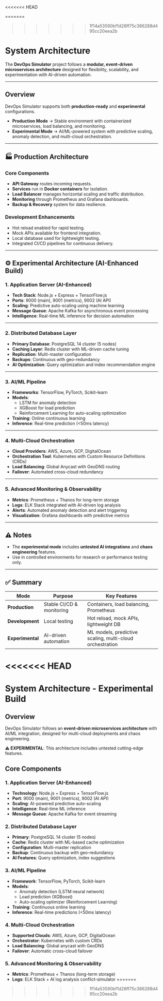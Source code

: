 <<<<<<< HEAD

=======
>>>>>>> 1f14a53590bf1d28ff75c386288d495cc20eea2b
# System Architecture

The **DevOps Simulator** project follows a **modular, event-driven microservices architecture** designed for flexibility, scalability, and experimentation with AI-driven automation.

---

## Overview
DevOps Simulator supports both **production-ready** and **experimental** configurations.

- **Production Mode** → Stable environment with containerized microservices, load balancing, and monitoring.
- **Experimental Mode** → AI/ML-powered system with predictive scaling, anomaly detection, and multi-cloud orchestration.

---

## 🏭 Production Architecture

### Core Components
- **API Gateway** routes incoming requests.
- **Services** run in **Docker containers** for isolation.
- **Load Balancer** manages horizontal scaling and traffic distribution.
- **Monitoring** through Prometheus and Grafana dashboards.
- **Backup & Recovery** system for data resilience.

### Development Enhancements
- Hot reload enabled for rapid testing.
- Mock APIs available for frontend integration.
- Local database used for lightweight testing.
- Integrated CI/CD pipelines for continuous delivery.

---

## ⚙️ Experimental Architecture (AI-Enhanced Build)

### 1. Application Server (AI-Enhanced)
- **Tech Stack**: Node.js + Express + TensorFlow.js  
- **Ports**: 9000 (main), 9001 (metrics), 9002 (AI API)  
- **Scaling**: Predictive auto-scaling using machine learning  
- **Message Queue**: Apache Kafka for asynchronous event processing  
- **Intelligence**: Real-time ML inference for decision automation  

---

### 2. Distributed Database Layer
- **Primary Database**: PostgreSQL 14 cluster (5 nodes)  
- **Caching Layer**: Redis cluster with ML-driven cache tuning  
- **Replication**: Multi-master configuration  
- **Backups**: Continuous with geo-redundancy  
- **AI Optimization**: Query optimization and index recommendation engine  

---

### 3. AI/ML Pipeline
- **Frameworks**: TensorFlow, PyTorch, Scikit-learn  
- **Models**:
  - LSTM for anomaly detection  
  - XGBoost for load prediction  
  - Reinforcement Learning for auto-scaling optimization  
- **Training**: Online continuous learning  
- **Inference**: Real-time prediction (<50ms latency)

---

### 4. Multi-Cloud Orchestration
- **Cloud Providers**: AWS, Azure, GCP, DigitalOcean  
- **Orchestration Tool**: Kubernetes with Custom Resource Definitions (CRDs)  
- **Load Balancing**: Global Anycast with GeoDNS routing  
- **Failover**: Automated cross-cloud redundancy  

---

### 5. Advanced Monitoring & Observability
- **Metrics**: Prometheus + Thanos for long-term storage  
- **Logs**: ELK Stack integrated with AI-driven log analysis  
- **Alerts**: Automated anomaly detection and alert triggering  
- **Visualization**: Grafana dashboards with predictive metrics  

---

## ⚠️ Notes
- The **experimental mode** includes **untested AI integrations** and **chaos engineering** features.  
- Use in controlled environments for research or performance testing only.

---

## ✅ Summary
| Mode | Purpose | Key Features |
|------|----------|---------------|
| **Production** | Stable CI/CD & monitoring | Containers, load balancing, Prometheus |
| **Development** | Local testing | Hot reload, mock APIs, lightweight DB |
| **Experimental** | AI-driven automation | ML models, predictive scaling, multi-cloud orchestration |
<<<<<<< HEAD
=======
# System Architecture - Experimental Build

## Overview
DevOps Simulator follows an **event-driven microservices architecture** with AI/ML integration, designed for multi-cloud deployments and chaos engineering.

**⚠️ EXPERIMENTAL**: This architecture includes untested cutting-edge features.

## Core Components

### 1. Application Server (AI-Enhanced)
- **Technology**: Node.js + Express + TensorFlow.js
- **Port**: 9000 (main), 9001 (metrics), 9002 (AI API)
- **Scaling**: AI-powered predictive auto-scaling
- **Intelligence**: Real-time ML inference
- **Message Queue**: Apache Kafka for event streaming

### 2. Distributed Database Layer
- **Primary**: PostgreSQL 14 cluster (5 nodes)
- **Cache**: Redis cluster with ML-based cache optimization
- **Configuration**: Multi-master replication
- **Backup**: Continuous backup with geo-redundancy
- **AI Features**: Query optimization, index suggestions

### 3. AI/ML Pipeline
- **Framework**: TensorFlow, PyTorch, Scikit-learn
- **Models**: 
  - Anomaly detection (LSTM neural network)
  - Load prediction (XGBoost)
  - Auto-scaling optimizer (Reinforcement Learning)
- **Training**: Continuous online learning
- **Inference**: Real-time predictions (<50ms latency)

### 4. Multi-Cloud Orchestration
- **Supported Clouds**: AWS, Azure, GCP, DigitalOcean
- **Orchestrator**: Kubernetes with custom CRDs
- **Load Balancing**: Global anycast with GeoDNS
- **Failover**: Automatic cross-cloud failover

### 5. Advanced Monitoring & Observability
- **Metrics**: Prometheus + Thanos (long-term storage)
- **Logs**: ELK Stack + AI log analysis
conflict-simulator
=======
>>>>>>> 1f14a53590bf1d28ff75c386288d495cc20eea2b
